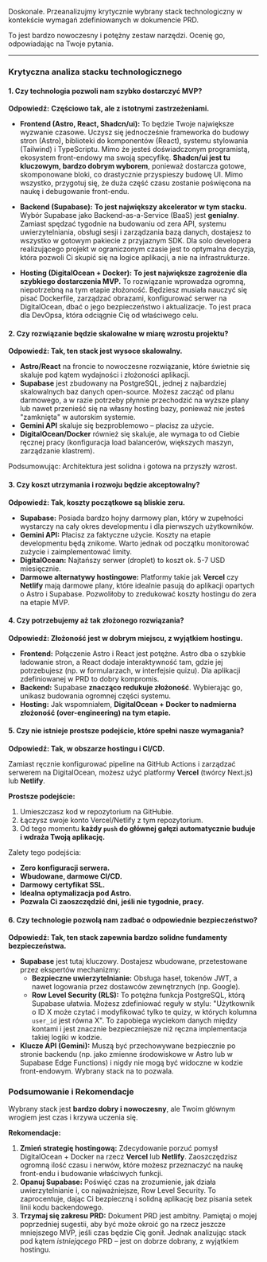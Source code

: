 Doskonale. Przeanalizujmy krytycznie wybrany stack technologiczny w kontekście wymagań zdefiniowanych w dokumencie PRD.

To jest bardzo nowoczesny i potężny zestaw narzędzi. Ocenię go, odpowiadając na Twoje pytania.

---

### Krytyczna analiza stacku technologicznego

#### 1. Czy technologia pozwoli nam szybko dostarczyć MVP?

**Odpowiedź:** **Częściowo tak, ale z istotnymi zastrzeżeniami.**

*   **Frontend (Astro, React, Shadcn/ui):** To będzie Twoje największe wyzwanie czasowe. Uczysz się jednocześnie frameworka do budowy stron (Astro), biblioteki do komponentów (React), systemu stylowania (Tailwind) i TypeScriptu. Mimo że jesteś doświadczonym programistą, ekosystem front-endowy ma swoją specyfikę. **Shadcn/ui jest tu kluczowym, bardzo dobrym wyborem**, ponieważ dostarcza gotowe, skomponowane bloki, co drastycznie przyspieszy budowę UI. Mimo wszystko, przygotuj się, że duża część czasu zostanie poświęcona na naukę i debugowanie front-endu.

*   **Backend (Supabase):** **To jest największy akcelerator w tym stacku.** Wybór Supabase jako Backend-as-a-Service (BaaS) jest **genialny**. Zamiast spędzać tygodnie na budowaniu od zera API, systemu uwierzytelniania, obsługi sesji i zarządzania bazą danych, dostajesz to wszystko w gotowym pakiecie z przyjaznym SDK. Dla solo developera realizującego projekt w ograniczonym czasie jest to optymalna decyzja, która pozwoli Ci skupić się na logice aplikacji, a nie na infrastrukturze.

*   **Hosting (DigitalOcean + Docker):** **To jest największe zagrożenie dla szybkiego dostarczenia MVP.** To rozwiązanie wprowadza ogromną, niepotrzebną na tym etapie złożoność. Będziesz musiała nauczyć się pisać Dockerfile, zarządzać obrazami, konfigurować serwer na DigitalOcean, dbać o jego bezpieczeństwo i aktualizacje. To jest praca dla DevOpsa, która odciągnie Cię od właściwego celu.

#### 2. Czy rozwiązanie będzie skalowalne w miarę wzrostu projektu?

**Odpowiedź: Tak, ten stack jest wysoce skalowalny.**

*   **Astro/React** na froncie to nowoczesne rozwiązanie, które świetnie się skaluje pod kątem wydajności i złożoności aplikacji.
*   **Supabase** jest zbudowany na PostgreSQL, jednej z najbardziej skalowalnych baz danych open-source. Możesz zacząć od planu darmowego, a w razie potrzeby płynnie przechodzić na wyższe plany lub nawet przenieść się na własny hosting bazy, ponieważ nie jesteś "zamknięta" w autorskim systemie.
*   **Gemini API** skaluje się bezproblemowo – płacisz za użycie.
*   **DigitalOcean/Docker** również się skaluje, ale wymaga to od Ciebie ręcznej pracy (konfiguracja load balancerów, większych maszyn, zarządzanie klastrem).

Podsumowując: Architektura jest solidna i gotowa na przyszły wzrost.

#### 3. Czy koszt utrzymania i rozwoju będzie akceptowalny?

**Odpowiedź: Tak, koszty początkowe są bliskie zeru.**

*   **Supabase:** Posiada bardzo hojny darmowy plan, który w zupełności wystarczy na cały okres developmentu i dla pierwszych użytkowników.
*   **Gemini API:** Płacisz za faktyczne użycie. Koszty na etapie developmentu będą znikome. Warto jednak od początku monitorować zużycie i zaimplementować limity.
*   **DigitalOcean:** Najtańszy serwer (droplet) to koszt ok. 5-7 USD miesięcznie.
*   **Darmowe alternatywy hostingowe:** Platformy takie jak **Vercel** czy **Netlify** mają darmowe plany, które idealnie pasują do aplikacji opartych o Astro i Supabase. Pozwoliłoby to zredukować koszty hostingu do zera na etapie MVP.

#### 4. Czy potrzebujemy aż tak złożonego rozwiązania?

**Odpowiedź: Złożoność jest w dobrym miejscu, z wyjątkiem hostingu.**

*   **Frontend:** Połączenie Astro i React jest potężne. Astro dba o szybkie ładowanie stron, a React dodaje interaktywność tam, gdzie jej potrzebujesz (np. w formularzach, w interfejsie quizu). Dla aplikacji zdefiniowanej w PRD to dobry kompromis.
*   **Backend:** Supabase **znacząco redukuje złożoność**. Wybierając go, unikasz budowania ogromnej części systemu.
*   **Hosting:** Jak wspomniałem, **DigitalOcean + Docker to nadmierna złożoność (over-engineering) na tym etapie.**

#### 5. Czy nie istnieje prostsze podejście, które spełni nasze wymagania?

**Odpowiedź: Tak, w obszarze hostingu i CI/CD.**

Zamiast ręcznie konfigurować pipeline na GitHub Actions i zarządzać serwerem na DigitalOcean, możesz użyć platformy **Vercel** (twórcy Next.js) lub **Netlify**.

**Prostsze podejście:**
1.  Umieszczasz kod w repozytorium na GitHubie.
2.  Łączysz swoje konto Vercel/Netlify z tym repozytorium.
3.  Od tego momentu **każdy `push` do głównej gałęzi automatycznie buduje i wdraża Twoją aplikację.**

Zalety tego podejścia:
*   **Zero konfiguracji serwera.**
*   **Wbudowane, darmowe CI/CD.**
*   **Darmowy certyfikat SSL.**
*   **Idealna optymalizacja pod Astro.**
*   **Pozwala Ci zaoszczędzić dni, jeśli nie tygodnie, pracy.**

#### 6. Czy technologie pozwolą nam zadbać o odpowiednie bezpieczeństwo?

**Odpowiedź: Tak, ten stack zapewnia bardzo solidne fundamenty bezpieczeństwa.**

*   **Supabase** jest tutaj kluczowy. Dostajesz wbudowane, przetestowane przez ekspertów mechanizmy:
    *   **Bezpieczne uwierzytelnianie:** Obsługa haseł, tokenów JWT, a nawet logowania przez dostawców zewnętrznych (np. Google).
    *   **Row Level Security (RLS):** To potężna funkcja PostgreSQL, którą Supabase ułatwia. Możesz zdefiniować reguły w stylu: "Użytkownik o ID X może czytać i modyfikować tylko te quizy, w których kolumna `user_id` jest równa X". To zapobiega wyciekom danych między kontami i jest znacznie bezpieczniejsze niż ręczna implementacja takiej logiki w kodzie.
*   **Klucze API (Gemini):** Muszą być przechowywane bezpiecznie po stronie backendu (np. jako zmienne środowiskowe w Astro lub w Supabase Edge Functions) i nigdy nie mogą być widoczne w kodzie front-endowym. Wybrany stack na to pozwala.

### Podsumowanie i Rekomendacje

Wybrany stack jest **bardzo dobry i nowoczesny**, ale Twoim głównym wrogiem jest czas i krzywa uczenia się.

**Rekomendacje:**
1.  **Zmień strategię hostingową:** Zdecydowanie porzuć pomysł DigitalOcean + Docker na rzecz **Vercel** lub **Netlify**. Zaoszczędzisz ogromną ilość czasu i nerwów, które możesz przeznaczyć na naukę front-endu i budowanie właściwych funkcji.
2.  **Opanuj Supabase:** Poświęć czas na zrozumienie, jak działa uwierzytelnianie i, co najważniejsze, Row Level Security. To zaprocentuje, dając Ci bezpieczną i solidną aplikację bez pisania setek linii kodu backendowego.
3.  **Trzymaj się zakresu PRD:** Dokument PRD jest ambitny. Pamiętaj o mojej poprzedniej sugestii, aby być może okroić go na rzecz jeszcze mniejszego MVP, jeśli czas będzie Cię gonił. Jednak analizując stack pod kątem *istniejącego* PRD – jest on dobrze dobrany, z wyjątkiem hostingu.
